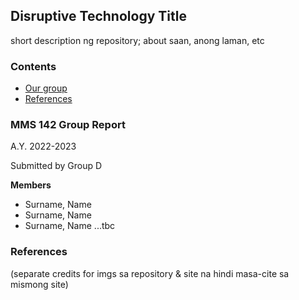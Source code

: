 ## Disruptive Technology Title

short description ng repository; about saan, anong laman, etc

### Contents

- [Our group](#mms-142-group-report)
- [References](#references)


### MMS 142 Group Report

A.Y. 2022-2023

Submitted by Group D

**Members**

- Surname, Name
- Surname, Name
- Surname, Name
...tbc


### References

(separate credits for imgs sa repository & site na hindi masa-cite sa mismong site)

